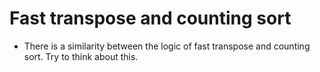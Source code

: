 # Fast transpose and counting sort
- There is a similarity between the logic of fast transpose and counting sort. Try to think about this.

